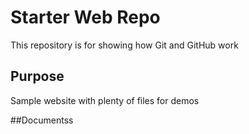 # Starter Web Repo

This repository is for showing how Git and GitHub work

## Purpose

Sample website with plenty of files for demos

##Documentss
